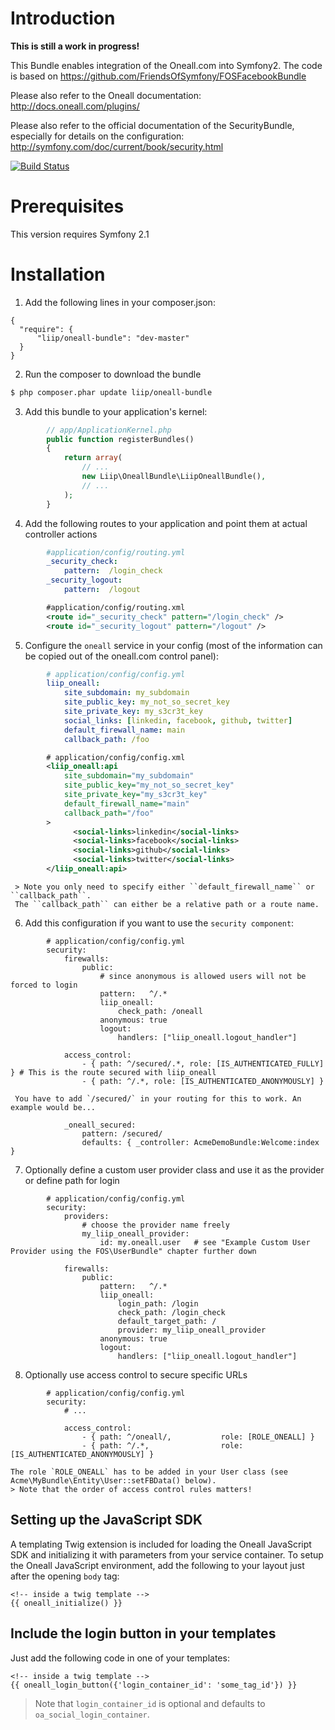 Introduction
============

**This is still a work in progress!**

This Bundle enables integration of the Oneall.com into Symfony2.
The code is based on https://github.com/FriendsOfSymfony/FOSFacebookBundle

Please also refer to the Oneall documentation:
http://docs.oneall.com/plugins/

Please also refer to the official documentation of the SecurityBundle, especially
for details on the configuration:
http://symfony.com/doc/current/book/security.html

[![Build Status](https://secure.travis-ci.org/liip/LiipOneallBundle.png?branch=master)](http://travis-ci.org/Liip/LiipOneallBundle)

Prerequisites
============

This version requires Symfony 2.1

Installation
============

  1. Add the following lines in your composer.json:
  ```
{
    "require": {
        "liip/oneall-bundle": "dev-master"
    }
}
  ```
  
  2. Run the composer to download the bundle
  ``` bash
  $ php composer.phar update liip/oneall-bundle
  ```
  
  3. Add this bundle to your application's kernel:
  ``` php
          // app/ApplicationKernel.php
          public function registerBundles()
          {
              return array(
                  // ...
                  new Liip\OneallBundle\LiipOneallBundle(),
                  // ...
              );
          }
  ```        
  4. Add the following routes to your application and point them at actual controller actions
  ``` yaml
          #application/config/routing.yml
          _security_check:
              pattern:  /login_check
          _security_logout:
              pattern:  /logout
  ```
  ``` xml
          #application/config/routing.xml
          <route id="_security_check" pattern="/login_check" />
          <route id="_security_logout" pattern="/logout" />     
  ```
  5. Configure the `oneall` service in your config (most of the information can be copied out of the oneall.com control panel):
  ``` yaml
          # application/config/config.yml
          liip_oneall:
              site_subdomain: my_subdomain
              site_public_key: my_not_so_secret_key
              site_private_key: my_s3cr3t_key
              social_links: [linkedin, facebook, github, twitter]
              default_firewall_name: main
              callback_path: /foo
  ```
  ``` xml
          # application/config/config.xml
          <liip_oneall:api
              site_subdomain="my_subdomain"
              site_public_key="my_not_so_secret_key"
              site_private_key="my_s3cr3t_key"
              default_firewall_name="main"
              callback_path="/foo"
          >
                <social-links>linkedin</social-links>
                <social-links>facebook</social-links>
                <social-links>github</social-links>
                <social-links>twitter</social-links>
          </liip_oneall:api>
  ```

     > Note you only need to specify either ``default_firewall_name`` or ``callback_path``.
     The ``callback_path`` can either be a relative path or a route name.

  6. Add this configuration if you want to use the `security component`:
  ```
          # application/config/config.yml
          security:
              firewalls:
                  public:
                      # since anonymous is allowed users will not be forced to login
                      pattern:   ^/.*
                      liip_oneall:
                          check_path: /oneall
                      anonymous: true
                      logout:
                          handlers: ["liip_oneall.logout_handler"]

              access_control:
                  - { path: ^/secured/.*, role: [IS_AUTHENTICATED_FULLY] } # This is the route secured with liip_oneall
                  - { path: ^/.*, role: [IS_AUTHENTICATED_ANONYMOUSLY] }
  ```
     You have to add `/secured/` in your routing for this to work. An example would be...
  ```
              _oneall_secured:
                  pattern: /secured/
                  defaults: { _controller: AcmeDemoBundle:Welcome:index }
  ```

  7. Optionally define a custom user provider class and use it as the provider or define path for login
  ```
          # application/config/config.yml
          security:
              providers:
                  # choose the provider name freely
                  my_liip_oneall_provider:
                      id: my.oneall.user   # see "Example Custom User Provider using the FOS\UserBundle" chapter further down

              firewalls:
                  public:
                      pattern:   ^/.*
                      liip_oneall:
                          login_path: /login
                          check_path: /login_check
                          default_target_path: /
                          provider: my_liip_oneall_provider
                      anonymous: true
                      logout:
                          handlers: ["liip_oneall.logout_handler"]
  ```

  8. Optionally use access control to secure specific URLs
  ```
          # application/config/config.yml
          security:
              # ...
              
              access_control:
                  - { path: ^/oneall/,           role: [ROLE_ONEALL] }
                  - { path: ^/.*,                role: [IS_AUTHENTICATED_ANONYMOUSLY] }
   ```

    The role `ROLE_ONEALL` has to be added in your User class (see Acme\MyBundle\Entity\User::setFBData() below).
    > Note that the order of access control rules matters!

Setting up the JavaScript SDK
-----------------------------

A templating Twig extension is included for loading the Oneall JavaScript SDK and
initializing it with parameters from your service container. To setup the
Oneall JavaScript environment, add the following to your layout just after
the opening `body` tag:
```html+jinja
<!-- inside a twig template -->
{{ oneall_initialize() }}
```

Include the login button in your templates
------------------------------------------

Just add the following code in one of your templates:
```html+jinja
<!-- inside a twig template -->
{{ oneall_login_button({'login_container_id': 'some_tag_id'}) }}
```

> Note that ``login_container_id`` is optional and defaults to ``oa_social_login_container``.
